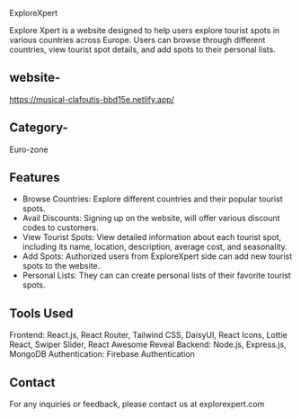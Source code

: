 ExploreXpert

Explore Xpert is a website designed to help users explore tourist spots in various countries across Europe. Users can browse through different countries, view tourist spot details, and add spots to their personal lists.

## website-
https://musical-clafoutis-bbd15e.netlify.app/

## Category-
Euro-zone

## Features

* Browse Countries: Explore different countries and their popular tourist spots.
* Avail Discounts: Signing up on the website, will offer various discount codes to customers.
* View Tourist Spots: View detailed information about each tourist spot, including its name, location, description, average cost, and seasonality.
* Add Spots: Authorized users from ExploreXpert side can add new tourist spots to the website.
* Personal Lists: They can can create personal lists of their favorite tourist spots.

## Tools Used

Frontend: React.js, React Router, Tailwind CSS, DaisyUI, React Icons, Lottie React, Swiper Slider, React Awesome Reveal
Backend: Node.js, Express.js, MongoDB
Authentication: Firebase Authentication

## Contact

For any inquiries or feedback, please contact us at explorexpert.com
